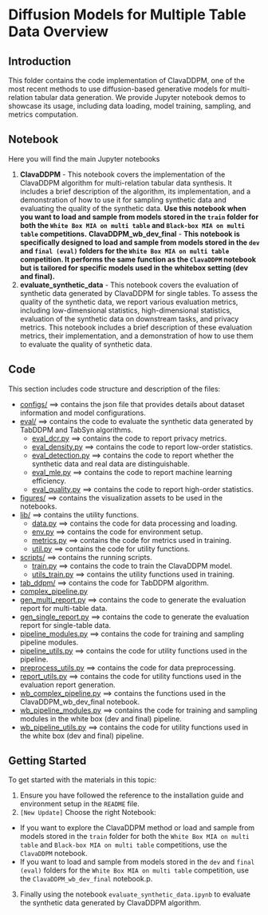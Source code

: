 # Diffusion Models for Multiple Table Data Overview

## Introduction
This folder contains the code implementation of ClavaDDPM, one of the most recent methods to use diffusion-based generative models for multi-relation tabular data generation. We provide Jupyter notebook demos to showcase its usage, including data loading, model training, sampling, and metrics computation.

## Notebook
Here you will find the main Jupyter notebooks
1. **ClavaDDPM** - This notebook covers the implementation of the ClavaDDPM algorithm for multi-relation tabular data synthesis. It includes a brief description of the algorithm, its implementation, and a demonstration of how to use it for sampling synthetic data and evaluating the quality of the synthetic data. **Use this notebook when you want to load and sample from models stored in the `train` folder for both the `White Box MIA on multi table` and `Black-box MIA on multi table` competitions.**
**ClavaDDPM_wb_dev_final** - **This notebook is specifically designed to load and sample from models stored in the `dev` and `final (eval)` folders for the `White Box MIA on multi table` competition. It performs the same function as the `ClavaDDPM` notebook but is tailored for specific models used in the whitebox setting (dev and final).**
3. **evaluate_synthetic_data** - This notebook covers the evaluation of synthetic data generated by ClavaDDPM for single tables. To assess the quality of the synthetic data, we report various evaluation metrics, including low-dimensional statistics, high-dimensional statistics, evaluation of the synthetic data on downstream tasks, and privacy metrics. This notebook includes a brief description of these evaluation metrics, their implementation, and a demonstration of how to use them to evaluate the quality of synthetic data.

## Code
This section includes code structure and description of the files:
* [configs/](./configs) ==> contains the json file that provides details about dataset information and model configurations.
* [eval/](./eval) ==> contains the code to evaluate the synthetic data generated by TabDDPM and TabSyn algorithms.
    * [eval_dcr.py](./scripts/eval/eval_dcr.py) ==> contains the code to report privacy metrics.
    * [eval_density.py](./scripts/eval/eval_density.py) ==> contains the code to report low-order statistics.
    * [eval_detection.py](./scripts/eval/eval_detection.py) ==> contains the code to report whether the synthetic data and real data are distinguishable.
    * [eval_mle.py](./scripts/eval/eval_mle.py) ==> contains the code to report machine learning efficiency.
    * [eval_quality.py](./scripts/eval/eval_quality.py) ==> contains the code to report high-order statistics.
* [figures/](./figures) ==> contains the visualization assets to be used in the notebooks.
* [lib/](./lib) ==> contains the utility functions.
    * [data.py](./lib/data.py) ==> contains the code for data processing and loading.
    * [env.py](./lib/env.py) ==> contains the code for environment setup.
    * [metrics.py](./lib/metrics.py) ==> contains the code for metrics used in training.
    * [util.py](./lib/util.py) ==> contains the code for utility functions.
* [scripts/](./scripts) ==> contains the running scripts.
    * [train.py](./scripts/train.py) ==> contains the code to train the ClavaDDPM model.
    * [utils_train.py](./scripts/utils_train.py) ==> contains the utility functions used in training.
* [tab_ddpm/](./tab_ddpm) ==> contains the code for TabDDPM algorithm.
* [complex_pipeline.py](./complex_pipeline.py)
* [gen_multi_report.py](./gen_multi_report.py) ==> contains the code to generate the evaluation report for multi-table data.
* [gen_single_report.py](./gen_single_report.py) ==> contains the code to generate the evaluation report for single-table data.
* [pipeline_modules.py](./pipeline_modules.py) ==> contains the code for training and sampling pipeline modules.
* [pipeline_utils.py](./pipeline_utils.py) ==> contains the code for utility functions used in the pipeline.
* [preprocess_utils.py](./preprocess_utils.py) ==> contains the code for data preprocessing.
* [report_utils.py](./report_utils.py) ==> contains the code for utility functions used in the evaluation report generation.
* [wb_complex_pipeline.py](./wb_complex_pipeline.py) ==> contains the functions used in the ClavaDDPM_wb_dev_final notebook.
* [wb_pipeline_modules.py](./wb_pipeline_modules.py) ==> contains the code for training and sampling modules in the white box (dev and final) pipeline.
* [wb_pipeline_utils.py](./wb_pipeline_utils.py) ==> contains the code for utility functions used in the white box (dev and final) pipeline.


## Getting Started
To get started with the materials in this topic:
1. Ensure you have followed the reference to the installation guide and environment setup in the `README` file.
2. `[New Update]` Choose the right Notebook:
- If you want to explore the ClavaDDPM method or load and sample from models stored in the `train` folder for both the `White Box MIA on multi table` and `Black-box MIA on multi table` competitions, use the `ClavaDDPM` notebook.
- If you want to load and sample from models stored in the `dev` and `final (eval)` folders for the `White Box MIA on multi table` competition, use the `ClavaDDPM_wb_dev_final` notebook.p.
3. Finally using the notebook `evaluate_synthetic_data.ipynb` to evaluate the synthetic data generated by ClavaDDPM algorithm.
